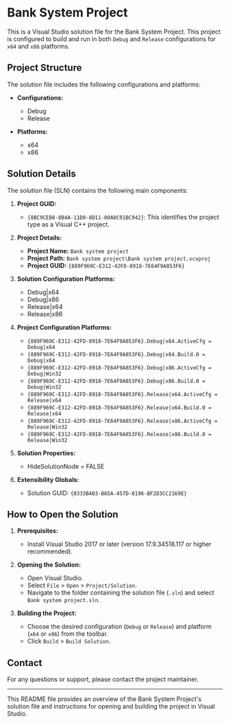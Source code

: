 # Bank System Project

This is a Visual Studio solution file for the Bank System Project. This project is configured to build and run in both `Debug` and `Release` configurations for `x64` and `x86` platforms.

## Project Structure

The solution file includes the following configurations and platforms:

- **Configurations:**

  - Debug
  - Release

- **Platforms:**
  - x64
  - x86

## Solution Details

The solution file (SLN) contains the following main components:

1. **Project GUID:**

   - `{8BC9CEB8-8B4A-11D0-8D11-00A0C91BC942}`: This identifies the project type as a Visual C++ project.

2. **Project Details:**

   - **Project Name:** `Bank system project`
   - **Project Path:** `Bank system project\Bank system project.vcxproj`
   - **Project GUID:** `{889F969C-E312-42FD-8918-7E64F9A853F6}`

3. **Solution Configuration Platforms:**

   - Debug|x64
   - Debug|x86
   - Release|x64
   - Release|x86

4. **Project Configuration Platforms:**

   - `{889F969C-E312-42FD-8918-7E64F9A853F6}.Debug|x64.ActiveCfg = Debug|x64`
   - `{889F969C-E312-42FD-8918-7E64F9A853F6}.Debug|x64.Build.0 = Debug|x64`
   - `{889F969C-E312-42FD-8918-7E64F9A853F6}.Debug|x86.ActiveCfg = Debug|Win32`
   - `{889F969C-E312-42FD-8918-7E64F9A853F6}.Debug|x86.Build.0 = Debug|Win32`
   - `{889F969C-E312-42FD-8918-7E64F9A853F6}.Release|x64.ActiveCfg = Release|x64`
   - `{889F969C-E312-42FD-8918-7E64F9A853F6}.Release|x64.Build.0 = Release|x64`
   - `{889F969C-E312-42FD-8918-7E64F9A853F6}.Release|x86.ActiveCfg = Release|Win32`
   - `{889F969C-E312-42FD-8918-7E64F9A853F6}.Release|x86.Build.0 = Release|Win32`

5. **Solution Properties:**

   - HideSolutionNode = FALSE

6. **Extensibility Globals:**
   - Solution GUID: `{0333B403-B65A-457D-8196-BF2D3CC2169E}`

## How to Open the Solution

1. **Prerequisites:**

   - Install Visual Studio 2017 or later (version 17.9.34518.117 or higher recommended).

2. **Opening the Solution:**

   - Open Visual Studio.
   - Select `File` > `Open` > `Project/Solution`.
   - Navigate to the folder containing the solution file (`.sln`) and select `Bank system project.sln`.

3. **Building the Project:**
   - Choose the desired configuration (`Debug` or `Release`) and platform (`x64` or `x86`) from the toolbar.
   - Click `Build` > `Build Solution`.

## Contact

For any questions or support, please contact the project maintainer.

---

This README file provides an overview of the Bank System Project's solution file and instructions for opening and building the project in Visual Studio.
